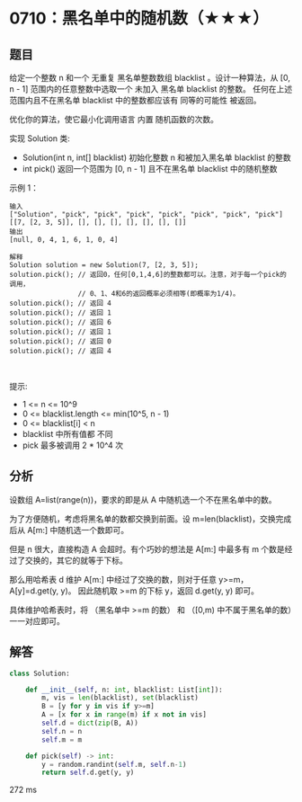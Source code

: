 # 0710：黑名单中的随机数（★★★）



## 题目

给定一个整数 n 和一个 无重复 黑名单整数数组 blacklist 。设计一种算法，从 [0, n - 1] 
范围内的任意整数中选取一个 未加入 黑名单 blacklist 的整数。
任何在上述范围内且不在黑名单 blacklist 中的整数都应该有 同等的可能性 被返回。

优化你的算法，使它最小化调用语言 内置 随机函数的次数。

实现 Solution 类:
- Solution(int n, int[] blacklist) 初始化整数 n 和被加入黑名单 blacklist 的整数
- int pick() 返回一个范围为 [0, n - 1] 且不在黑名单 blacklist 中的随机整数

示例 1：

    输入
    ["Solution", "pick", "pick", "pick", "pick", "pick", "pick", "pick"]
    [[7, [2, 3, 5]], [], [], [], [], [], [], []]
    输出
    [null, 0, 4, 1, 6, 1, 0, 4]
    
    解释
    Solution solution = new Solution(7, [2, 3, 5]);
    solution.pick(); // 返回0，任何[0,1,4,6]的整数都可以。注意，对于每一个pick的调用，
                     // 0、1、4和6的返回概率必须相等(即概率为1/4)。
    solution.pick(); // 返回 4
    solution.pick(); // 返回 1
    solution.pick(); // 返回 6
    solution.pick(); // 返回 1
    solution.pick(); // 返回 0
    solution.pick(); // 返回 4
 

提示:
- 1 <= n <= 10^9
- 0 <= blacklist.length <= min(10^5, n - 1)
- 0 <= blacklist[i] < n
- blacklist 中所有值都 不同
- pick 最多被调用 2 * 10^4 次

## 分析

设数组 A=list(range(n))，要求的即是从 A 中随机选一个不在黑名单中的数。

为了方便随机，考虑将黑名单的数都交换到前面。设 m=len(blacklist)，交换完成后从 A[m:] 中随机选一个数即可。

但是 n 很大，直接构造 A 会超时。有个巧妙的想法是 A[m:] 中最多有 m 个数是经过了交换的，其它的就等于下标。

那么用哈希表 d 维护 A[m:] 中经过了交换的数，则对于任意 y>=m，A[y]=d.get(y, y)。
因此随机取 >=m 的下标 y，返回 d.get(y, y) 即可。

具体维护哈希表时，将 （黑名单中 >=m 的数） 和 （[0,m) 中不属于黑名单的数）一一对应即可。

## 解答

```python
class Solution:

    def __init__(self, n: int, blacklist: List[int]):
        m, vis = len(blacklist), set(blacklist)
        B = [y for y in vis if y>=m]
        A = [x for x in range(m) if x not in vis]
        self.d = dict(zip(B, A))
        self.n = n
        self.m = m

    def pick(self) -> int:
        y = random.randint(self.m, self.n-1)
        return self.d.get(y, y)
```
272 ms


